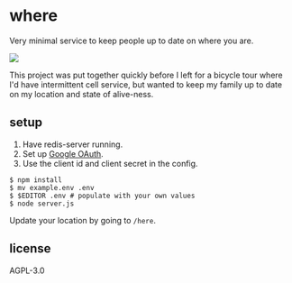 # where

Very minimal service to keep people up to date on where you are.

![](https://imgur.com/wZGbmOC.png)

This project was put together quickly before I left for a bicycle tour
where I'd have intermittent cell service, but wanted to keep my family
up to date on my location and state of alive-ness.

## setup

1. Have redis-server running.
2. Set up [Google OAuth](https://developers.google.com/identity/protocols/OAuth2).
3. Use the client id and client secret in the config.

``` console
$ npm install
$ mv example.env .env
$ $EDITOR .env # populate with your own values
$ node server.js
```

Update your location by going to `/here`.

## license

AGPL-3.0
